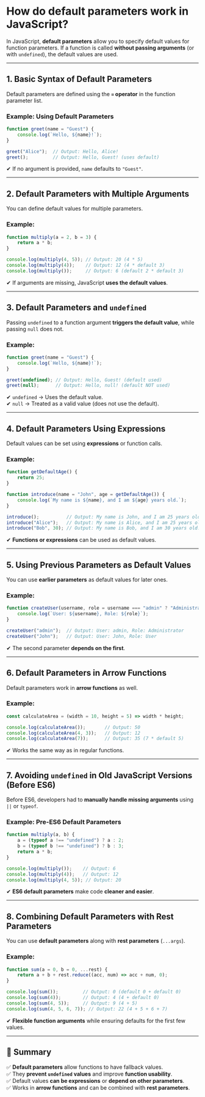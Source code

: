 # How do default parameters work in JavaScript?

In JavaScript, **default parameters** allow you to specify default values for function parameters. If a function is called **without passing arguments** (or with `undefined`), the default values are used.

---

## **1. Basic Syntax of Default Parameters**
Default parameters are defined using the **`=` operator** in the function parameter list.

### **Example: Using Default Parameters**
```javascript
function greet(name = "Guest") {
    console.log(`Hello, ${name}!`);
}

greet("Alice");  // Output: Hello, Alice!
greet();         // Output: Hello, Guest! (uses default)
```
✔ If no argument is provided, `name` defaults to `"Guest"`.

---

## **2. Default Parameters with Multiple Arguments**
You can define default values for multiple parameters.

### **Example:**
```javascript
function multiply(a = 2, b = 3) {
    return a * b;
}

console.log(multiply(4, 5)); // Output: 20 (4 * 5)
console.log(multiply(4));    // Output: 12 (4 * default 3)
console.log(multiply());     // Output: 6 (default 2 * default 3)
```
✔ If arguments are missing, JavaScript **uses the default values**.

---

## **3. Default Parameters and `undefined`**
Passing `undefined` to a function argument **triggers the default value**, while passing `null` does not.

### **Example:**
```javascript
function greet(name = "Guest") {
    console.log(`Hello, ${name}!`);
}

greet(undefined); // Output: Hello, Guest! (default used)
greet(null);      // Output: Hello, null! (default NOT used)
```
✔ `undefined` → Uses the default value.  
✔ `null` → Treated as a valid value (does not use the default).

---

## **4. Default Parameters Using Expressions**
Default values can be set using **expressions** or function calls.

### **Example:**
```javascript
function getDefaultAge() {
    return 25;
}

function introduce(name = "John", age = getDefaultAge()) {
    console.log(`My name is ${name}, and I am ${age} years old.`);
}

introduce();          // Output: My name is John, and I am 25 years old.
introduce("Alice");   // Output: My name is Alice, and I am 25 years old.
introduce("Bob", 30); // Output: My name is Bob, and I am 30 years old.
```
✔ **Functions or expressions** can be used as default values.

---

## **5. Using Previous Parameters as Default Values**
You can use **earlier parameters** as default values for later ones.

### **Example:**
```javascript
function createUser(username, role = username === "admin" ? "Administrator" : "User") {
    console.log(`User: ${username}, Role: ${role}`);
}

createUser("admin");  // Output: User: admin, Role: Administrator
createUser("John");   // Output: User: John, Role: User
```
✔ The second parameter **depends on the first**.

---

## **6. Default Parameters in Arrow Functions**
Default parameters work in **arrow functions** as well.

### **Example:**
```javascript
const calculateArea = (width = 10, height = 5) => width * height;

console.log(calculateArea());       // Output: 50
console.log(calculateArea(4, 3));   // Output: 12
console.log(calculateArea(7));      // Output: 35 (7 * default 5)
```
✔ Works the same way as in regular functions.

---

## **7. Avoiding `undefined` in Old JavaScript Versions (Before ES6)**
Before ES6, developers had to **manually handle missing arguments** using `||` or `typeof`.

### **Example: Pre-ES6 Default Parameters**
```javascript
function multiply(a, b) {
    a = (typeof a !== "undefined") ? a : 2;
    b = (typeof b !== "undefined") ? b : 3;
    return a * b;
}

console.log(multiply());    // Output: 6
console.log(multiply(4));   // Output: 12
console.log(multiply(4, 5)); // Output: 20
```
✔ **ES6 default parameters** make code **cleaner and easier**.

---

## **8. Combining Default Parameters with Rest Parameters**
You can use **default parameters** along with **rest parameters** (`...args`).

### **Example:**
```javascript
function sum(a = 0, b = 0, ...rest) {
    return a + b + rest.reduce((acc, num) => acc + num, 0);
}

console.log(sum());         // Output: 0 (default 0 + default 0)
console.log(sum(4));        // Output: 4 (4 + default 0)
console.log(sum(4, 5));     // Output: 9 (4 + 5)
console.log(sum(4, 5, 6, 7)); // Output: 22 (4 + 5 + 6 + 7)
```
✔ **Flexible function arguments** while ensuring defaults for the first few values.

---

## **🔹 Summary**
✅ **Default parameters** allow functions to have fallback values.  
✅ They **prevent `undefined` values** and improve **function usability**.  
✅ Default values **can be expressions** or **depend on other parameters**.  
✅ Works in **arrow functions** and can be combined with **rest parameters**.  
